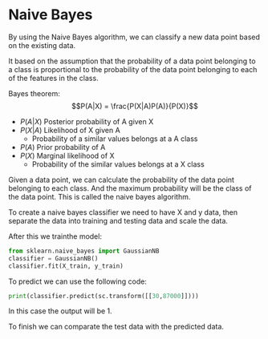 # Naive Bayes
By using the Naive Bayes algorithm, we can classify a new data point based on the existing data.

It based on the assumption that the probability of a data point belonging to a class is proportional to the probability of the data point belonging to each of the features in the class.


Bayes theorem:
$$P(A|X) = \frac{P(X|A)P(A)}{P(X)}$$

* $P(A|X)$ Posterior probability of A given X
* $P(X|A)$ Likelihood of X given A
  * Probability of a similar values belongs at a A class
* $P(A)$ Prior probability of A
* $P(X)$ Marginal likelihood of X
  * Probability of the similar values belongs at a X class

Given a data point, we can calculate the probability of the data point belonging to each class. And the maximum probability will be the class of the data point. This is called the naive bayes algorithm.

To create a naive bayes classifier we need to have X and y data, then separate the data into training and testing data and scale the data.

After this we trainthe model:
    
```python
from sklearn.naive_bayes import GaussianNB
classifier = GaussianNB()
classifier.fit(X_train, y_train)
```

To predict we can use the following code:
    
```python
print(classifier.predict(sc.transform([[30,87000]])))
```
In this case the output will be 1.

To finish we can comparate the test data with the predicted data.

